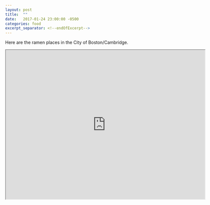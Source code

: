```yaml
---
layout: post
title:  ""
date:   2017-01-24 23:00:00 -0500
categories: food
excerpt_separator: <!--endOfExcerpt-->
---
```


Here are the ramen places in the City of Boston/Cambridge. 

<iframe src="https://www.google.com/maps/d/embed?mid=1Cusix_2Z8vwBmELW5pW2ehLKrBw&hl=en" width="640" height="480"></iframe>